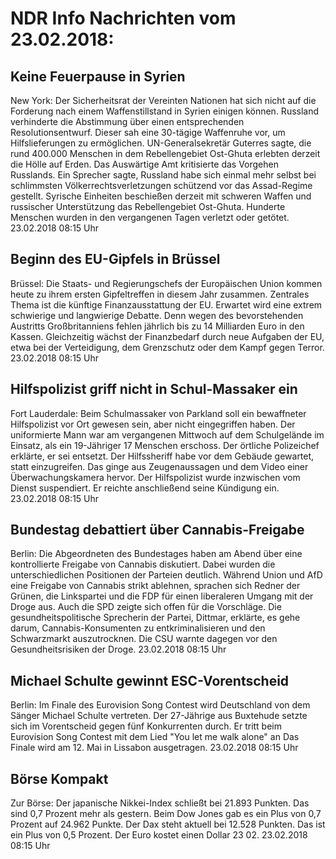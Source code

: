 # NDR Info Nachrichten vom 23.02.2018:


## Keine Feuerpause in Syrien
New York: Der Sicherheitsrat der Vereinten Nationen hat sich nicht auf die Forderung nach einem Waffenstillstand in Syrien einigen können. Russland verhinderte die Abstimmung über einen entsprechenden Resolutionsentwurf. Dieser sah eine 30-tägige Waffenruhe vor, um Hilfslieferungen zu ermöglichen. UN-Generalsekretär Guterres sagte, die rund 400.000 Menschen in dem Rebellengebiet Ost-Ghuta erlebten derzeit die Hölle auf Erden. Das Auswärtige Amt kritisierte das Vorgehen Russlands. Ein Sprecher sagte, Russland habe sich einmal mehr selbst bei schlimmsten Völkerrechtsverletzungen schützend vor das Assad-Regime gestellt. Syrische Einheiten beschießen derzeit mit schweren Waffen und russischer Unterstützung das Rebellengebiet Ost-Ghuta. Hunderte Menschen wurden in den vergangenen Tagen verletzt oder getötet. 23.02.2018 08:15 Uhr 

## Beginn des EU-Gipfels in Brüssel
Brüssel: Die Staats- und Regierungschefs der Europäischen Union kommen heute zu ihrem ersten Gipfeltreffen in diesem Jahr zusammen. Zentrales Thema ist die künftige Finanzausstattung der EU. Erwartet wird eine extrem schwierige und langwierige Debatte. Denn wegen des bevorstehenden Austritts Großbritanniens fehlen jährlich bis zu 14 Milliarden Euro in den Kassen. Gleichzeitig wächst der Finanzbedarf durch neue Aufgaben der EU, etwa bei der Verteidigung, dem Grenzschutz oder dem Kampf gegen Terror. 23.02.2018 08:15 Uhr 

## Hilfspolizist griff nicht in Schul-Massaker ein
Fort Lauderdale: Beim Schulmassaker von Parkland soll ein bewaffneter Hilfspolizist vor Ort gewesen sein, aber nicht eingegriffen haben. Der uniformierte Mann war am vergangenen Mittwoch auf dem Schulgelände im Einsatz, als ein 19-Jähriger 17 Menschen erschoss. Der örtliche Polizeichef erklärte, er sei entsetzt. Der Hilfssheriff habe vor dem Gebäude gewartet, statt einzugreifen. Das ginge aus Zeugenaussagen und dem Video einer Überwachungskamera hervor. Der Hilfspolizist wurde inzwischen vom Dienst suspendiert. Er reichte anschließend seine Kündigung ein. 23.02.2018 08:15 Uhr 

## Bundestag debattiert über Cannabis-Freigabe
Berlin: Die Abgeordneten des Bundestages haben am Abend über eine kontrollierte Freigabe von Cannabis diskutiert. Dabei wurden die unterschiedlichen Positionen der Parteien deutlich. Während Union und AfD eine Freigabe von Cannabis strikt ablehnen, sprachen sich Redner der Grünen, die Linkspartei und die FDP für einen liberaleren Umgang mit der Droge aus. Auch die SPD zeigte sich offen für die Vorschläge. Die gesundheitspolitische Sprecherin der Partei, Dittmar, erklärte, es gehe darum, Cannabis-Konsumenten zu entkriminalisieren und den Schwarzmarkt auszutrocknen. Die CSU warnte dagegen vor den Gesundheitsrisiken der Droge. 23.02.2018 08:15 Uhr 

## Michael Schulte gewinnt ESC-Vorentscheid
Berlin: Im Finale des Eurovision Song Contest wird Deutschland von dem Sänger Michael Schulte vertreten. Der 27-Jährige aus Buxtehude setzte sich im Vorentscheid gegen fünf Konkurrenten durch. Er tritt beim Eurovision Song Contest mit dem Lied "You let me walk alone" an Das Finale wird am 12. Mai in Lissabon ausgetragen. 23.02.2018 08:15 Uhr 

## Börse Kompakt
Zur Börse: Der japanische Nikkei-Index schließt bei 21.893 Punkten. Das sind 0,7 Prozent mehr als gestern. Beim Dow Jones gab es ein Plus von 0,7 Prozent auf 24.962 Punkte. Der Dax steht aktuell bei 12.528 Punkten. Das ist ein Plus von 0,5 Prozent. Der Euro kostet einen Dollar 23 02. 23.02.2018 08:15 Uhr 
